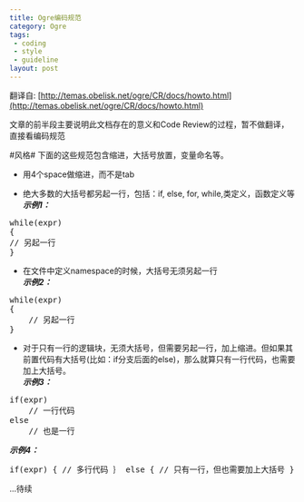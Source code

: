 ```yaml
---
title: Ogre编码规范
category: Ogre
tags:
 - coding
 - style
 - guideline
layout: post
---
```


翻译自: [http://temas.obelisk.net/ogre/CR/docs/howto.html](http://temas.obelisk.net/ogre/CR/docs/howto.html)

文章的前半段主要说明此文档存在的意义和Code Review的过程，暂不做翻译，直接看编码规范

#风格#
下面的这些规范包含缩进，大括号放置，变量命名等。  

- 用4个space做缩进，而不是tab

- 绝大多数的大括号都另起一行，包括：if, else, for, while,类定义，函数定义等  
***示例1：***
<pre class="prettyprint lang-cpp">
while(expr)
{
// 另起一行
}
</pre>

- 在文件中定义namespace的时候，大括号无须另起一行  
***示例2：***
<pre class="prettyprint lang-cpp">
while(expr)
{
	// 另起一行
}
</pre>
- 对于只有一行的逻辑块，无须大括号，但需要另起一行，加上缩进。但如果其前置代码有大括号(比如：if分支后面的else)，那么就算只有一行代码，也需要加上大括号。    
***示例3：***  
<pre class="prettyprint lang-cpp">
if(expr)
	// 一行代码
else
	// 也是一行
</pre>    
***示例4：***<pre class="prettyprint lang-cpp">
if(expr)
{
	// 多行代码
｝
else
{
	// 只有一行，但也需要加上大括号
}
</pre>


...待续
